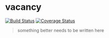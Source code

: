 # vacancy

[![Build Status](https://travis-ci.com/kosciak9/vacancy-backend.svg?branch=master)](https://travis-ci.com/kosciak9/vacancy-backend)
[![Coverage Status](https://coveralls.io/repos/github/kosciak9/vacancy-backend/badge.svg?branch=master)](https://coveralls.io/github/kosciak9/vacancy-backend?branch=master)

> something better needs to be written here
